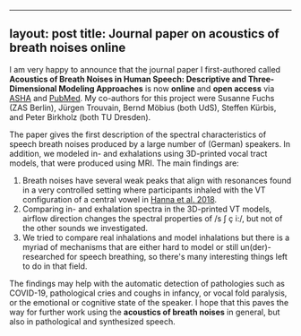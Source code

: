  ---
layout: post
title: Journal paper on acoustics of breath noises online
---

I am very happy to announce that the journal paper I first-authored called **Acoustics of Breath Noises in Human Speech: Descriptive and Three-Dimensional Modeling Approaches** is now **online** and **open access** via [ASHA](https://pubs.asha.org/doi/10.1044/2023_JSLHR-23-00112) and [PubMed](https://pubmed.ncbi.nlm.nih.gov/37971432/).
My co-authors for this project were Susanne Fuchs (ZAS Berlin), Jürgen Trouvain, Bernd Möbius (both UdS), Steffen Kürbis, and Peter Birkholz (both TU Dresden).

The paper gives the first description of the spectral characteristics of speech breath noises produced by a large number of (German) speakers.
In addition, we modeled in- and exhalations using 3D-printed vocal tract models, that were produced using MRI.
The main findings are:
<ol>
  <li>Breath noises have several weak peaks that align with resonances found in a very controlled setting where participants inhaled with the VT configuration of a central vowel in <a href=">https://doi.org/10.1121/1.5033330" title="Hanna et al. 2018">Hanna et al. 2018</a>.</li>
  <li>Comparing in- and exhalation spectra in the 3D-printed VT models, airflow direction changes the spectral properties of /s ʃ ç i:/, but not of the other sounds we investigated.</li>
  <li>We tried to compare real inhalations and model inhalations but there is a myriad of mechanisms that are either hard to model or still un(der)-researched for speech breathing, so there's many interesting things left to do in that field.</li>
</ol>

The findings may help with the automatic detection of pathologies such as COVID-19, pathological cries and coughs in infancy, or vocal fold paralysis, or the emotional or cognitive state of the speaker.
I hope that this paves the way for further work using the **acoustics of breath noises** in general, but also in pathological and synthesized speech.
